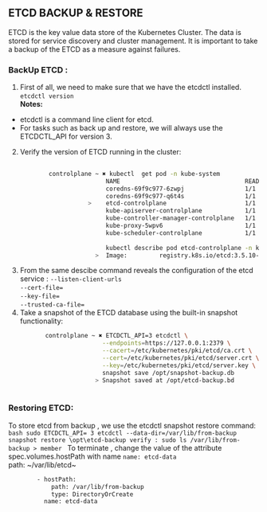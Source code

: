 ## ETCD BACKUP & RESTORE

ETCD is the key value data store of the Kubernetes Cluster. The data is stored for service discovery and cluster management. It is important to take a backup of the ETCD as a measure against failures. <br>
### BackUp ETCD :
1. First of all, we need to make sure that we have the etcdctl installed. <br>
    `etcdctl version` <br>
**Notes:**
 * etcdctl is a command line client for etcd.<br>
 * For tasks such as back up and restore, we will always use the ETCDCTL_API for version 3. <br>
2. Verify the version of ETCD running in the cluster: 
    ```bash
            
            controlplane ~ ✖ kubectl  get pod -n kube-system 
                            NAME                                   READY   STATUS    RESTARTS   AGE
                            coredns-69f9c977-6zwpj                 1/1     Running   0          6m20s
                            coredns-69f9c977-q6t4s                 1/1     Running   0          6m20s
                       >    etcd-controlplane                      1/1     Running   0          6m36s
                            kube-apiserver-controlplane            1/1     Running   0          6m36s
                            kube-controller-manager-controlplane   1/1     Running   0          6m34s
                            kube-proxy-5wpv6                       1/1     Running   0          6m20s
                            kube-scheduler-controlplane            1/1     Running   0          6m34s
            
                            kubectl describe pod etcd-controlplane -n kube-system | grep  Image:
                         >  Image:         registry.k8s.io/etcd:3.5.10-0
    ```
3. From the same descibe command reveals the configuration of the etcd service :
   `--listen-client-urls` <br>
   `--cert-file=`<br>
   `--key-file=` <br>
   `--trusted-ca-file=` <br>
4. Take a snapshot of the ETCD database using the built-in snapshot functionality:
   ```bash
          controlplane ~ ✖ ETCDCTL_API=3 etcdctl \
                          --endpoints=https://127.0.0.1:2379 \
                          --cacert=/etc/kubernetes/pki/etcd/ca.crt \
                          --cert=/etc/kubernetes/pki/etcd/server.crt \
                          --key=/etc/kubernetes/pki/etcd/server.key \
                          snapshot save /opt/snapshot-backup.db
                        > Snapshot saved at /opt/etcd-backup.bd
          
   ```

### Restoring ETCD: 
To store etcd from backup , we use the etcdctl snapshot restore command: 
    ```bash
          sudo ETCDCTL_API= 3 etcdctl --data-dir=/var/lib/from-backup snapshot restore \opt\etcd-backup
          verify : sudo ls /var/lib/from-backup
                   > member
    ```
To terminate , change the value of the attribute spec.volumes.hostPath with name `name: etcd-data` <br>
   path: ~/var/lib/etcd~
   ```bash
           - hostPath:
               path: /var/lib/from-backup 
               type: DirectoryOrCreate
             name: etcd-data
   ```